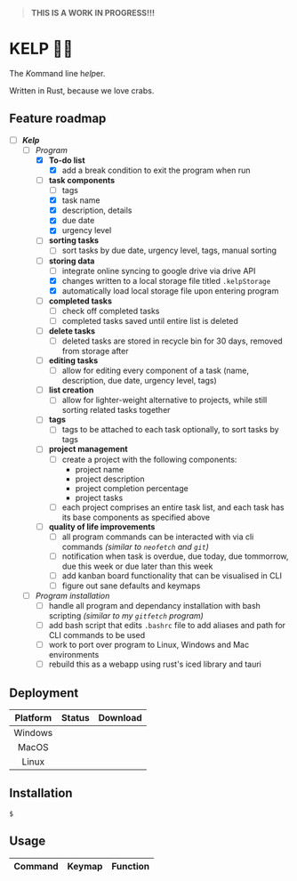 > **THIS IS A WORK IN PROGRESS!!!**

# KELP 🌿🌊

The *K*ommand line h*elp*er.

Written in Rust, because we love crabs.

## Feature roadmap

* [ ] ***Kelp***
    * [ ] *Program*
        * [x] **To-do list**
            * [x] add a break condition to exit the program when run
        * [ ] **task components**
            * [ ] tags
            * [x] task name
            * [x] description, details
            * [x] due date
            * [x] urgency level
        * [ ] **sorting tasks**
            * [ ] sort tasks by due date, urgency level, tags, manual sorting
        * [ ] **storing data**
            * [ ] integrate online syncing to google drive via drive API
            * [x] changes written to a local storage file titled `.kelpStorage`
            * [x] automatically load local storage file upon entering program
        * [ ] **completed tasks**
            * [ ] check off completed tasks
            * [ ] completed tasks saved until entire list is deleted
        * [ ] **delete tasks**
            * [ ] deleted tasks are stored in recycle bin for 30 days, removed from storage after
        * [ ] **editing tasks**
            * [ ] allow for editing every component of a task (name, description, due date, urgency level, tags)
        * [ ] **list creation**
            * [ ] allow for lighter-weight alternative to projects, while still sorting related tasks together
        * [ ] **tags**
            * [ ] tags to be attached to each task optionally, to sort tasks by tags
        * [ ] **project management**
            * [ ] create a project with the following components:
                * project name
                * project description
                * project completion percentage
                * project tasks
            * [ ] each project comprises an entire task list, and each task has its base components as specified above
        * [ ] **quality of life improvements**
            * [ ] all program commands can be interacted with via cli commands *(similar to `neofetch` and `git`)*
            * [ ] notification when task is overdue, due today, due tommorrow, due this week or due later than this week
            * [ ] add kanban board functionality that can be visualised in CLI
            * [ ] figure out sane defaults and keymaps
    * [ ] *Program installation*
        * [ ] handle all program and dependancy installation with bash scripting *(similar to my `gitfetch` program)*
        * [ ] add bash script that edits `.bashrc` file to add aliases and path for CLI commands to be used
        * [ ] work to port over program to Linux, Windows and Mac environments
        * [ ] rebuild this as a webapp using rust's iced library and tauri

## Deployment 

| Platform | Status | Download |
| :---: | :---: | :---: |
| Windows | | 
| MacOS | |
| Linux | |

## Installation

```console
$
```

## Usage

| Command | Keymap | Function |
| :---: | :---: | :---: |
